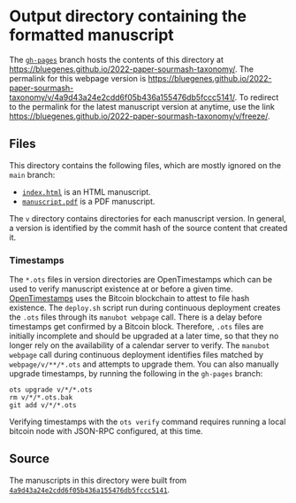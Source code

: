 # Output directory containing the formatted manuscript

The [`gh-pages`](https://github.com/bluegenes/2022-paper-sourmash-taxonomy/tree/gh-pages) branch hosts the contents of this directory at <https://bluegenes.github.io/2022-paper-sourmash-taxonomy/>.
The permalink for this webpage version is <https://bluegenes.github.io/2022-paper-sourmash-taxonomy/v/4a9d43a24e2cdd6f05b436a155476db5fccc5141/>.
To redirect to the permalink for the latest manuscript version at anytime, use the link <https://bluegenes.github.io/2022-paper-sourmash-taxonomy/v/freeze/>.

## Files

This directory contains the following files, which are mostly ignored on the `main` branch:

+ [`index.html`](index.html) is an HTML manuscript.
+ [`manuscript.pdf`](manuscript.pdf) is a PDF manuscript.

The `v` directory contains directories for each manuscript version.
In general, a version is identified by the commit hash of the source content that created it.

### Timestamps

The `*.ots` files in version directories are OpenTimestamps which can be used to verify manuscript existence at or before a given time.
[OpenTimestamps](https://opentimestamps.org/) uses the Bitcoin blockchain to attest to file hash existence.
The `deploy.sh` script run during continuous deployment creates the `.ots` files through its `manubot webpage` call.
There is a delay before timestamps get confirmed by a Bitcoin block.
Therefore, `.ots` files are initially incomplete and should be upgraded at a later time, so that they no longer rely on the availability of a calendar server to verify.
The `manubot webpage` call during continuous deployment identifies files matched by `webpage/v/**/*.ots` and attempts to upgrade them.
You can also manually upgrade timestamps, by running the following in the `gh-pages` branch:

```shell
ots upgrade v/*/*.ots
rm v/*/*.ots.bak
git add v/*/*.ots
```

Verifying timestamps with the `ots verify` command requires running a local bitcoin node with JSON-RPC configured, at this time.

## Source

The manuscripts in this directory were built from
[`4a9d43a24e2cdd6f05b436a155476db5fccc5141`](https://github.com/bluegenes/2022-paper-sourmash-taxonomy/commit/4a9d43a24e2cdd6f05b436a155476db5fccc5141).
